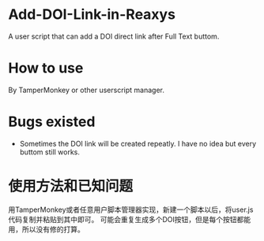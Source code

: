 # Add-DOI-Link-in-Reaxys
A user script that can add a DOI direct link after Full Text buttom.

# How to use
By TamperMonkey or other userscript manager.

# Bugs existed
- Sometimes the DOI link will be created repeatly. I have no idea but every buttom still works.

# 使用方法和已知问题
用TamperMonkey或者任意用户脚本管理器实现，新建一个脚本以后，将user.js代码复制并粘贴到其中即可。
可能会重复生成多个DOI按钮，但是每个按钮都能用，所以没有修的打算。
